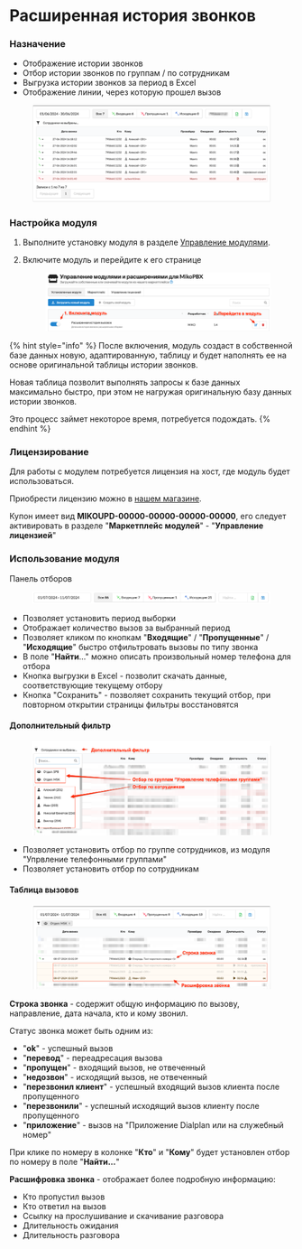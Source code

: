 # Расширенная история звонков

### Назначение

* Отображение истории звонков
* Отбор истории звонков по группам / по сотрудникам
* Выгрузка истории звонков за период в Excel
* Отображение линии, через которую прошел вызов

<figure><img src="../../.gitbook/assets/module-extended-cdr-5.png" alt=""><figcaption></figcaption></figure>

### Настройка модуля

1. Выполните установку модуля в разделе [Управление модулями](../../manual/modules/pbx-extension-modules/).
2.  Включите модуль и перейдите к его странице&#x20;

    <figure><img src="../../.gitbook/assets/1 (7).png" alt=""><figcaption></figcaption></figure>



{% hint style="info" %}
После включения, модуль создаст в собственной базе данных новую, адаптированную, таблицу и будет наполнять ее на основе оригинальной таблицы истории звонков.&#x20;

Новая таблица позволит выполнять запросы к базе данных максимально быстро, при этом не нагружая оригинальную базу данных истории звонков.&#x20;

Это процесс займет некоторое время, потребуется подождать.&#x20;
{% endhint %}

### Лицензирование

Для работы с модулем потребуется лицензия на хост, где модуль будет использоваться.&#x20;

Приобрести лицензию можно в [нашем магазине](https://shop.miko.ru/catalog/mikopbx/).

Купон имеет вид **MIKOUPD-00000-00000-00000-00000**, его следует активировать в разделе "**Маркетплейс модулей**" - "**Управление лицензией**"

### Использование модуля

Панель отборов

<figure><img src="../../.gitbook/assets/2 (9).png" alt=""><figcaption></figcaption></figure>

* Позволяет установить период выборки&#x20;
* Отображает количество вызов за выбранный период
* Позволяет кликом по кнопкам "**Входящие**" / "**Пропущенные**" / "**Исходящие**" быстро отфильтровать вызовы по типу звонка
* В поле "**Найти**..." можно описать произвольный номер телефона для отбора
* Кнопка выгрузки в Excel - позволит скачать данные, соответствующие текущему отбору
* Кнопка "Сохранить" - позволяет сохранить текущий отбор, при повторном открытии страницы фильтры восстановятся

#### Дополнительный фильтр

<figure><img src="../../.gitbook/assets/module-extended-cdr-3.png" alt=""><figcaption></figcaption></figure>

* Позволяет установить отбор по группе сотрудников, из модуля "Упрвление телефонными группами"
* Позволяет установить отбор по сотрудникам

#### Таблица вызовов

<figure><img src="../../.gitbook/assets/module-extended-cdr-4.png" alt=""><figcaption></figcaption></figure>

**Строка звонка** - содержит общую информацию по вызову, направление, дата начала, кто и кому звонил.&#x20;

Статус звонка может быть одним из:

* "**ok**"  - успешный вызов
* "**перевод**" - переадресация вызова
* "**пропущен**" - входящий вызов, не отвеченный
* "**недозвон**" - исходящий вызов, не отвеченный
* "**перезвонил клиент**" - успешный входящий вызов клиента после пропущенного
* "**перезвонили**" - успешный исходящий вызов клиенту после пропущенного
* "**приложение**" - вызов на "Приложение Dialplan или на служебный номер"

При клике по номеру в колонке "**Кто**" и "**Кому**" будет установлен отбор по номеру в поле "**Найти...**"

**Расшифровка звонка** - отображает  более подробную информацию:

* Кто пропустил вызов
* Кто ответил на вызов
* Ссылку на прослушивание и скачивание разговора
* Длительность ожидания
* Длительность разговора
